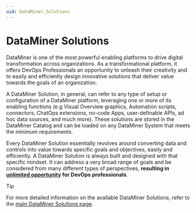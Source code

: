 ```yaml
---
uid: DataMiner_Solutions
---
```


# DataMiner Solutions

DataMiner is one of the most powerful enabling platforms to drive digital transformation across organizations. As a transformational platform, it offers DevOps Professionals an opportunity to unleash their creativity and to easily and efficiently design innovative solutions that deliver value towards the goals of an organization.

A DataMiner Solution, in general, can refer to any type of setup or configuration of a DataMiner platform, leveraging one or more of its enabling functions (e.g Visual Overview graphics, Automation scripts, connectors, ChatOps extensions, no-code Apps, user-definable APIs, ad hoc data sources, and much more). These solutions are stored in the DataMiner Catalog and can be loaded on any DataMiner System that meets the minimum requirements.

Every DataMiner Solution essentially revolves around converting data and controls into value towards specific goals and objectives, easily and efficiently. A DataMiner Solution is always built and designed with that specific mindset. It can address a very broad range of goals and be considered from many different types of perspectives, **resulting in [unlimited opportunity](xref:Unlimited_Opportunity) for DevOps professionals**.

> [!TIP]
> For more detailed information on the available DataMiner Solutions, refer to the [main DataMiner Solutions page](xref:Overview_DataMiner_Solutions).
